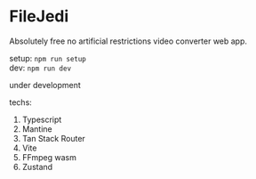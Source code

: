 # FileJedi

Absolutely free no artificial restrictions video converter web app.

setup: `npm run setup`  
dev: `npm run dev`

under development

techs:

1. Typescript
2. Mantine
3. Tan Stack Router
4. Vite
5. FFmpeg wasm
6. Zustand

